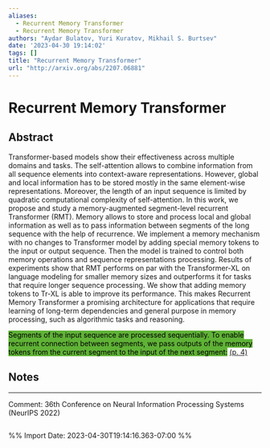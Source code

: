 ```yaml
---
aliases:
  - Recurrent Memory Transformer
  - Recurrent Memory Transformer
authors: "Aydar Bulatov, Yuri Kuratov, Mikhail S. Burtsev"
date: '2023-04-30 19:14:02'
tags: []
title: "Recurrent Memory Transformer"
url: "http://arxiv.org/abs/2207.06881"
---
```


# Recurrent Memory Transformer




## Abstract
Transformer-based models show their effectiveness across multiple domains and tasks. The self-attention allows to combine information from all sequence elements into context-aware representations. However, global and local information has to be stored mostly in the same element-wise representations. Moreover, the length of an input sequence is limited by quadratic computational complexity of self-attention. In this work, we propose and study a memory-augmented segment-level recurrent Transformer (RMT). Memory allows to store and process local and global information as well as to pass information between segments of the long sequence with the help of recurrence. We implement a memory mechanism with no changes to Transformer model by adding special memory tokens to the input or output sequence. Then the model is trained to control both memory operations and sequence representations processing. Results of experiments show that RMT performs on par with the Transformer-XL on language modeling for smaller memory sizes and outperforms it for tasks that require longer sequence processing. We show that adding memory tokens to Tr-XL is able to improve its performance. This makes Recurrent Memory Transformer a promising architecture for applications that require learning of long-term dependencies and general purpose in memory processing, such as algorithmic tasks and reasoning.



<mark style="background: #5fb236">Segments of the input sequence are processed sequentially. To enable recurrent connection between segments, we pass outputs of the memory tokens from the current segment to the input of the next segment:</mark> [(p. 4)](zotero://open-pdf/library/items/XPWWA6U3?page=4) 





## Notes



---
Comment: 36th Conference on Neural Information Processing Systems (NeurIPS 2022)




```

```

%% Import Date: 2023-04-30T19:14:16.363-07:00 %%
